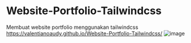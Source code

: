 # Website-Portfolio-Tailwindcss
Membuat website portfolio menggunakan tailwindcss
https://valentianoaudy.github.io/Website-Portfolio-Tailwindcss/
![image](https://github.com/valentianoaudy/Website-Portfolio-Tailwindcss/assets/108738801/106ef328-ad85-4c6d-997e-8e06b161ab14)
